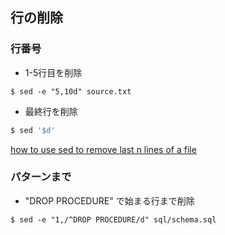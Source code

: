 ## 行の削除

### 行番号

- 1-5行目を削除

```
$ sed -e "5,10d" source.txt
```

- 最終行を削除

~~~bash
$ sed '$d'
~~~

[how to use sed to remove last n lines of a file](http://stackoverflow.com/questions/13380607/how-to-use-sed-to-remove-last-n-lines-of-a-file)

###  パターンまで

- "DROP PROCEDURE" で始まる行まで削除

```
$ sed -e "1,/^DROP PROCEDURE/d" sql/schema.sql
```
